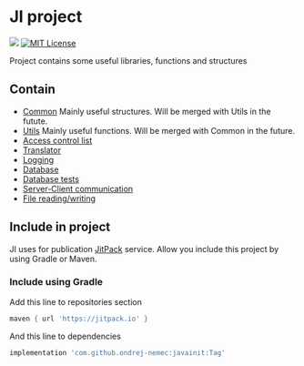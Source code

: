 # JI project

[![](https://jitpack.io/v/ondrej-nemec/javainit.svg)](https://jitpack.io/#ondrej-nemec/javainit)
[![MIT License](http://img.shields.io/badge/license-MIT-green.svg) ](https://github.com/ondrej-nemec/javainit/blob/master/LICENSE)

Project contains some useful libraries, functions and structures

## Contain

* [Common](ji-common)
	Mainly useful structures. Will be merged with Utils in the futute.
* [Utils](ji-utils)
	Mainly useful functions. Will be merged with Common in the future.
* [Access control list](ji-acl)
* [Translator](ji-translate)
* [Logging](ji-logging)
* [Database](ji-database)
* [Database tests](ji-testing)
* [Server-Client communication](ji-communication)
* [File reading/writing](ji-files)

## Include in project

JI uses for publication <a href="https://jitpack.io/">JitPack</a> service. Allow you include this project by using Gradle or Maven.

### Include using Gradle

Add this line to repositories section
```gradle
maven { url 'https://jitpack.io' }
```
And this line to dependencies
```gradle
implementation 'com.github.ondrej-nemec:javainit:Tag'
```